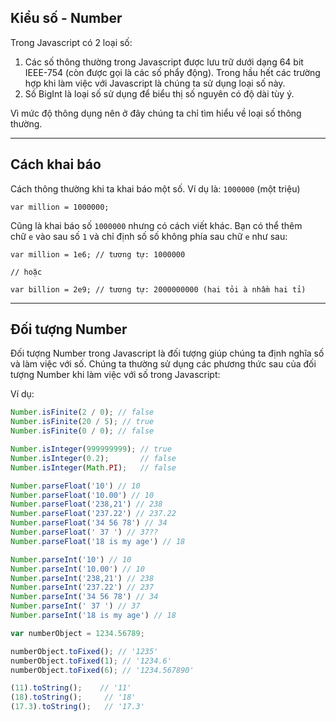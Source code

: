 ## **Kiểu số - Number**

Trong Javascript có 2 loại số:

1.  Các số thông thường trong Javascript được lưu trữ dưới dạng 64 bit IEEE-754 (còn được gọi là các số phẩy động). Trong hầu hết các trường hợp khi làm việc với Javascript là chúng ta sử dụng loại số này.
2.  Số BigInt là loại số sử dụng để biểu thị số nguyên có độ dài tùy ý.

Vì mức độ thông dụng nên ở đây chúng ta chỉ tìm hiểu về loại số thông thường.

---

## **Cách khai báo**

Cách thông thường khi ta khai báo một số. Ví dụ là: `1000000` (một triệu)

```
var million = 1000000;

```

Cũng là khai báo số `1000000` nhưng có cách viết khác. Bạn có thể thêm chữ `e` vào sau số `1` và chỉ định số số không phía sau chữ `e` như sau:

```
var million = 1e6; // tương tự: 1000000

// hoặc

var billion = 2e9; // tương tự: 2000000000 (hai tỏi à nhầm hai tỉ)

```

---

## **Đối tượng Number**

Đối tượng Number trong Javascript là đối tượng giúp chúng ta định nghĩa số và làm việc với số. Chúng ta thường sử dụng các phương thức sau của đối tượng Number khi làm việc với số trong Javascript:

Ví dụ:

```jsx
Number.isFinite(2 / 0); // false
Number.isFinite(20 / 5); // true
Number.isFinite(0 / 0); // false

Number.isInteger(999999999); // true
Number.isInteger(0.2);       // false
Number.isInteger(Math.PI);   // false

Number.parseFloat('10') // 10
Number.parseFloat('10.00') // 10
Number.parseFloat('238,21') // 238
Number.parseFloat('237.22') // 237.22
Number.parseFloat('34 56 78') // 34
Number.parseFloat(' 37 ') // 37??
Number.parseFloat('18 is my age') // 18

Number.parseInt('10') // 10
Number.parseInt('10.00') // 10
Number.parseInt('238,21') // 238
Number.parseInt('237.22') // 237
Number.parseInt('34 56 78') // 34
Number.parseInt(' 37 ') // 37
Number.parseInt('18 is my age') // 18

var numberObject = 1234.56789;

numberObject.toFixed(); // '1235'
numberObject.toFixed(1); // '1234.6'
numberObject.toFixed(6); // '1234.567890'

(11).toString();    // '11'
(18).toString();     // '18'
(17.3).toString();   // '17.3'
```
